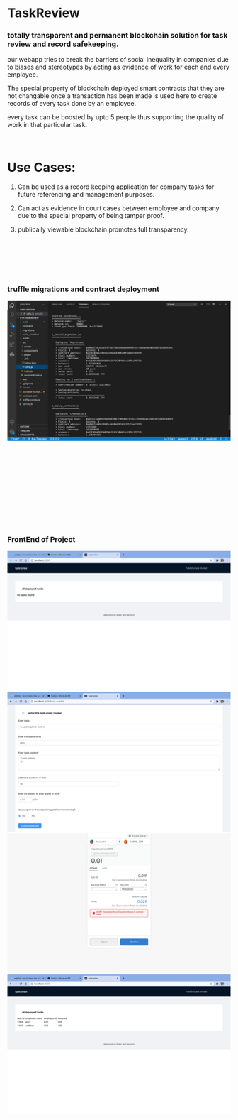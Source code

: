 # TaskReview

### totally transparent and permanent blockchain solution for task review and record safekeeping.

our webapp tries to break the barriers of social inequality in companies due to biases and stereotypes by acting as evidence of work for each and every employee.

The special property of blockchain deployed smart contracts that they are not changable once a transaction has been made is used here to create records of every task done by an employee.

every task can be boosted by upto 5 people thus supporting the quality of work in that particular task.

<p>&nbsp;</p>

# Use Cases:

1. Can be used as a record keeping application for company tasks for future referencing and management purposes.

2. Can act as evidence in court cases between employee and company due to the special property of being tamper proof.

3. publically viewable blockchain promotes full transparency.
<p>&nbsp;</p>
<p>&nbsp;</p>
<p>&nbsp;</p>

### truffle migrations and contract deployment

![l](readmeassets/1.png)

<p>&nbsp;</p>
<p>&nbsp;</p>
<p>&nbsp;</p>
<p>&nbsp;</p>
<p>&nbsp;</p>
<p>&nbsp;</p>


### FrontEnd of Project

![l](readmeassets/2.png)
![l](readmeassets/3.png)
![l](readmeassets/4.png)
![l](readmeassets/5.png)

<p>&nbsp;</p>
<p>&nbsp;</p>
